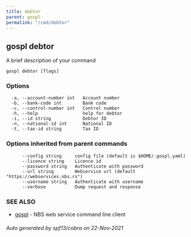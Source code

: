 ```yaml
---
title: debtor  
parent: gospl  
permalink: "/cmd/debtor"
---
```


## gospl debtor

A brief description of your command

```
gospl debtor [flags]
```

### Options

```
  -a, --account-number int   Account number
  -b, --bank-code int        Bank code
  -c, --control-number int   Control number
  -h, --help                 help for debtor
  -i, --id string            Debtor ID
  -n, --national-id int      National ID
  -t, --tax-id string        Tax ID
```

### Options inherited from parent commands

```
      --config string     config file (default is $HOME/.gospl.yaml)
      --licence string    Licence id
      --password string   Authenticate with password
      --url string        Webservice url (default "https://webservices.nbs.rs")
      --username string   Authenticate with username
      --verbose           Dump request and response
```

### SEE ALSO

* [gospl](../gospl.md)     - NBS web service command line client

###### Auto generated by spf13/cobra on 22-Nov-2021
